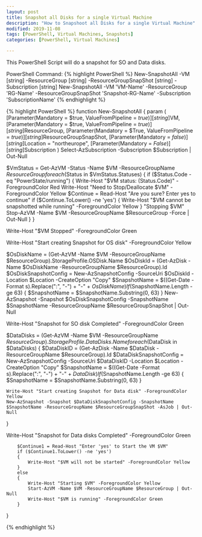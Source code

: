 ```yaml
---
layout: post
title: Snapshot all Disks for a single Virtual Machine
description: "How to Snapshoot all Disks for a single Virtual Machine"
modified: 2019-11-08
tags: [PowerShell, Virtual Machines, Snapshots]
categories: [PowerShell, Virtual Machines]

---
```


This PowerShell Script will do a snapshot for SO and Data disks.


PowerShell Command:
{% highlight PowerShell %}
New-SnapshotAll -VM [string] -ResourceGroup [string] -ResourceGroupSnapShot [string] -Subscription [string]
New-SnapshotAll -VM 'VM-Name' -ResourceGroup 'RG-Name' -ResourceGroupSnapShot 'Snapshot-RG-Name' -Subscription 'SubscriptionName'
{% endhighlight %}

{% highlight PowerShell %}
function New-SnapshotAll {
param
(
    [Parameter(Mandatory = $true, ValueFromPipeline = $true)]
    [string]$VM,
    [Parameter(Mandatory = $true, ValueFromPipeline = $true)]
    [string]$ResourceGroup,
    [Parameter(Mandatory = $True, ValueFromPipeline = $true)]
    [string]$ResourceGroupSnapShot,
    [Parameter(Mandatory = $false)]
    [string]$Location = "northeurope",
    [Parameter(Mandatory = $False)]
    [string]$Subscription
)
Select-AzSubscription -Subscription $Subscription | Out-Null

$VmStatus = Get-AzVM -Status -Name $VM -ResourceGroupName $ResourceGroup
foreach ($Status in $VmStatus.Statuses)
{
    if ($Status.Code -eq "PowerState/running")
    {
        Write-Host "$VM status: $($Status.Code)" -ForegroundColor Red
        Write-Host "Need to Stop/Deallocate $VM" -ForegroundColor Yellow
        $Continue = Read-Host "Are you sure? Enter yes to continue" 
        if ($Continue.ToLower() -ne 'yes')
        {
            Write-Host "$VM cannot be snapshotted while running" -ForegroundColor Yellow
        }
        "Stopping $VM"
        Stop-AzVM -Name $VM -ResourceGroupName $ResourceGroup -Force | Out-Null
    }
}

Write-Host "$VM Stopped" -ForegroundColor Green

Write-Host "Start creating Snapshot for OS disk" -ForegroundColor Yellow

$OsDiskName = (Get-AzVM -Name $VM -ResourceGroupName $ResourceGroup).StorageProfile.OSDisk.Name 
$OsDiskId = (Get-AzDisk -Name $OsDiskName -ResourceGroupName $ResourceGroup).Id
$OsDiskSnapshotConfig = New-AzSnapshotConfig -SourceUri $OsDiskId -Location $Location -CreateOption "Copy"
$SnapshotName = $((Get-Date -Format s).Replace(":", "-") + "-" + $OsDiskName )
If ($SnapshotName.Length -ge 63)
{
    $SnapshotName = $SnapshotName.Substring(0, 63)
}
New-AzSnapshot -Snapshot $OsDiskSnapshotConfig -SnapshotName $SnapshotName -ResourceGroupName $ResourceGroupSnapShot | Out-Null

Write-Host "Snapshot for SO disk Completed" -ForegroundColor Green

$DataDisks = (Get-AzVM -Name $VM -ResourceGroupName $ResourceGroup).StorageProfile.DataDisks.Name
foreach ($DataDisk in $DataDisks)
{
    $DataDiskID = (Get-AzDisk -Name $DataDisk -ResourceGroupName $ResourceGroup).Id
    $DataDiskSnapshotConfig = New-AzSnapshotConfig -SourceUri $DataDiskID -Location $Location -CreateOption "Copy"
    $SnapshotName = $((Get-Date -Format s).Replace(":", "-") + "-" + $DataDisk )
    If ($SnapshotName.Length -ge 63)
    {
        $SnapshotName = $SnapshotName.Substring(0, 63)
    }

    Write-Host "Start creating Snapshot for Data disk" -ForegroundColor Yellow
    New-AzSnapshot -Snapshot $DataDiskSnapshotConfig -SnapshotName $SnapshotName -ResourceGroupName $ResourceGroupSnapShot -AsJob | Out-Null
}

Write-Host "Snapshot for Data disks Completed" -ForegroundColor Green

        $Continue1 = Read-Host "Enter 'yes' to Start the VM $VM"
        if ($Continue1.ToLower() -ne 'yes')
        {
            Write-Host "$VM will not be started" -ForegroundColor Yellow
        }
        else 
        {
            Write-Host "Starting $VM" -ForegroundColor Yellow
            Start-AzVM -Name $VM -ResourceGroupName $ResourceGroup | Out-Null
            Write-Host "$VM is running" -ForegroundColor Green
        }
}

{% endhighlight %}